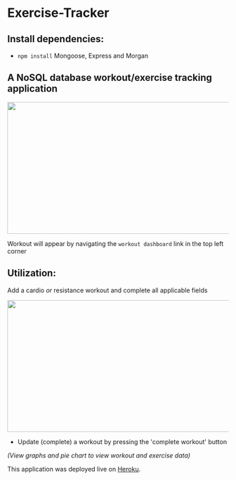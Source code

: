 # Exercise-Tracker

## Install dependencies:
- `npm install` Mongoose, Express and Morgan

## A NoSQL database workout/exercise tracking application

<img src="https://user-images.githubusercontent.com/38336934/74598438-dc1fa300-502e-11ea-9150-1d1127defa44.png" width="540" height="300">

Workout will appear by navigating the `workout dashboard` link in the top left corner

## Utilization:

Add a cardio *or* resistance workout and complete all applicable fields

<img src="https://user-images.githubusercontent.com/38336934/74598470-96afa580-502f-11ea-9bf4-39009a1d0ef8.png" width="540" height="300">


- Update (complete) a workout by pressing the 'complete workout' button

*(View graphs and pie chart to view workout and exercise data)* 

This application was deployed live on [Heroku](https://git.heroku.com/dry-castle-68595.git/).